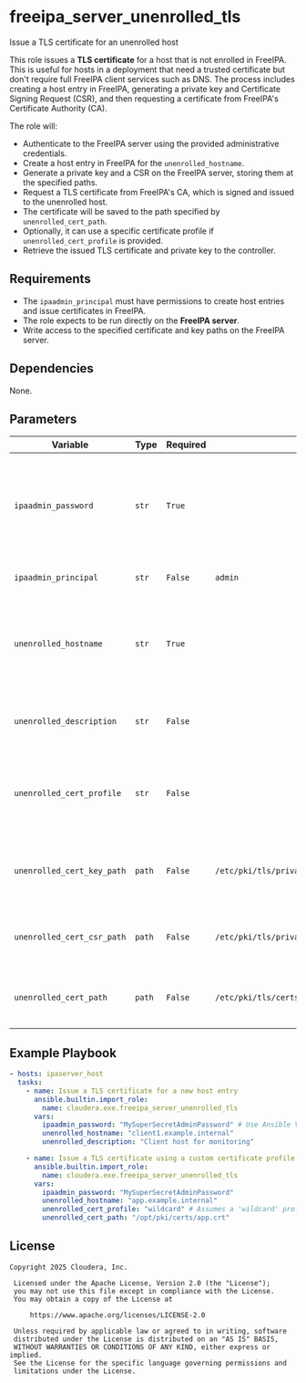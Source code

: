 # freeipa_server_unenrolled_tls

Issue a TLS certificate for an unenrolled host

This role issues a **TLS certificate** for a host that is not enrolled in FreeIPA. This is useful for hosts in a deployment that need a trusted certificate but don't require full FreeIPA client services such as DNS. The process includes creating a host entry in FreeIPA, generating a private key and Certificate Signing Request (CSR), and then requesting a certificate from FreeIPA's Certificate Authority (CA).

The role will:

  * Authenticate to the FreeIPA server using the provided administrative credentials.
  * Create a host entry in FreeIPA for the `unenrolled_hostname`.
  * Generate a private key and a CSR on the FreeIPA server, storing them at the specified paths.
  * Request a TLS certificate from FreeIPA's CA, which is signed and issued to the unenrolled host.
  * The certificate will be saved to the path specified by `unenrolled_cert_path`.
  * Optionally, it can use a specific certificate profile if `unenrolled_cert_profile` is provided.
  * Retrieve the issued TLS certificate and private key to the controller.

## Requirements

  * The `ipaadmin_principal` must have permissions to create host entries and issue certificates in FreeIPA.
  * The role expects to be run directly on the **FreeIPA server**.
  * Write access to the specified certificate and key paths on the FreeIPA server.

## Dependencies

None.

## Parameters

| Variable | Type | Required | Default | Description |
| --- | --- | --- | --- | --- |
| `ipaadmin_password` | `str` | `True` | | **FreeIPA** admin password for authentication. This should be stored securely, for example, using Ansible Vault. |
| `ipaadmin_principal` | `str` | `False` | `admin` | **FreeIPA** admin principal for authentication. |
| `unenrolled_hostname` | `str` | `True` | | The hostname for which the certificate will be issued. A DNS record for this host will **not** be created. |
| `unenrolled_description` | `str` | `False` | | A descriptive string for the unenrolled host entry in FreeIPA. |
| `unenrolled_cert_profile` | `str` | `False` | | The name of the certificate profile to use for issuing the certificate (e.g., `wildcard`). |
| `unenrolled_cert_key_path` | `path` | `False` | `/etc/pki/tls/private/<unenrolled_hostname>.pem` | The path on the FreeIPA server to save the generated private key file. |
| `unenrolled_cert_csr_path` | `path` | `False` | `/etc/pki/tls/private/<unenrolled_hostname>.csr` | The path on the FreeIPA server to save the generated CSR file. |
| `unenrolled_cert_path` | `path` | `False` | `/etc/pki/tls/certs/<unenrolled_hostname>.crt` | The path on the FreeIPA server to save the issued TLS certificate. |

## Example Playbook

```yaml
- hosts: ipaserver_host
  tasks:
    - name: Issue a TLS certificate for a new host entry
      ansible.builtin.import_role:
        name: cloudera.exe.freeipa_server_unenrolled_tls
      vars:
        ipaadmin_password: "MySuperSecretAdminPassword" # Use Ansible Vault
        unenrolled_hostname: "client1.example.internal"
        unenrolled_description: "Client host for monitoring"

    - name: Issue a TLS certificate using a custom certificate profile
      ansible.builtin.import_role:
        name: cloudera.exe.freeipa_server_unenrolled_tls
      vars:
        ipaadmin_password: "MySuperSecretAdminPassword"
        unenrolled_hostname: "app.example.internal"
        unenrolled_cert_profile: "wildcard" # Assumes a 'wildcard' profile exists
        unenrolled_cert_path: "/opt/pki/certs/app.crt"
```

## License

```
Copyright 2025 Cloudera, Inc.

 Licensed under the Apache License, Version 2.0 (the "License");
 you may not use this file except in compliance with the License.
 You may obtain a copy of the License at

     https://www.apache.org/licenses/LICENSE-2.0

 Unless required by applicable law or agreed to in writing, software
 distributed under the License is distributed on an "AS IS" BASIS,
 WITHOUT WARRANTIES OR CONDITIONS OF ANY KIND, either express or implied.
 See the License for the specific language governing permissions and
 limitations under the License.
```
